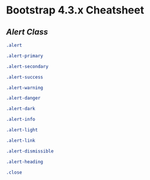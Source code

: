 <!-- comment -->

</style>

# Bootstrap 4.3.x Cheatsheet


## *Alert Class*


```css
.alert

.alert-primary

.alert-secondary

.alert-success

.alert-warning

.alert-danger

.alert-dark

.alert-info

.alert-light

.alert-link

.alert-dismissible

.alert-heading

.close

